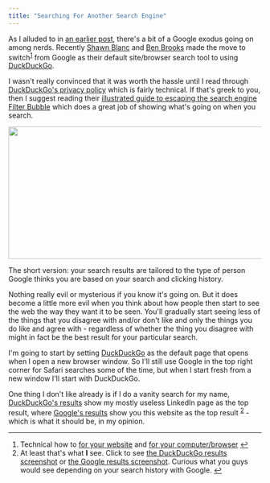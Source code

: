 ```yaml
---
title: "Searching For Another Search Engine"
---
```

<p>As I alluded to in <a href="https://chrisenns.com/2012/01/13/google-exodus/">an earlier post</a>, there's a bit of a Google exodus going on among nerds. Recently <a href="https://shawnblanc.net/">Shawn Blanc</a> and <a href="https://brooksreview.net/">Ben Brooks</a> made the move to switch<sup id="fnref-20039:1"><a href="#fn-20039:1" rel="footnote">1</a></sup> from Google as their default site/browser search tool to using <a href="https://duckduckgo.com">DuckDuckGo</a>.</p>
<p>I wasn't really convinced that it was worth the hassle until I read through <a href="https://duckduckgo.com/privacy.html">DuckDuckGo's privacy policy</a> which is fairly technical. If that's greek to you, then I suggest reading their <a href="https://dontbubble.us/">illustrated guide to escaping the search engine Filter Bubble</a> which does a great job of showing what's going on when you search.</p>
<p><img src="https://chrisenns.com/wp-content/uploads/2012/02/duckduckgoillustratedguide-725x263.png" alt="" title="duckduckgoillustratedguide" width="725" height="263" class="aligncenter size-large wp-image-20040" /></p>
<p>The short version: your search results are tailored to the type of person Google thinks you are based on your search and clicking history.</p>
<p>Nothing really evil or mysterious if you know it's going on. But it does become a little more evil when you think about how people then start to see the web the way they want it to be seen. You'll gradually start seeing less of the things that you disagree with and/or don't like and only the things you do like and agree with - regardless of whether the thing you disagree with might in fact be the best result for your particular search.</p>
<p>I'm going to start by setting <a href="https://duckduckgo.com/">DuckDuckGo</a> as the default page that opens when I open a new browser window. So I'll still use Google in the top right corner for Safari searches some of the time, but when I start fresh from a new window I'll start with DuckDuckGo.</p>
<p>One thing I don't like already is if I do a vanity search for my name, <a href="https://duckduckgo.com/?q=chris+enns">DuckDuckGo's results</a> show my mostly useless LinkedIn page as the top result, where <a href="https://www.google.ca/search?sourceid=chrome&amp;ie=UTF-8&amp;q=chris+enns">Google's results</a> show you this website as the top result <sup id="fnref-20039:2"><a href="#fn-20039:2" rel="footnote">2</a></sup> - which is what it should be, in my opinion.</p>
<div class="footnotes">
<hr />
<ol>
<li id="fn-20039:1">
Technical how to <a href="https://patdryburgh.com/blog/adding-a-custom-duckduckgo-search-bar-to-your-site/">for your website</a> and <a href="https://brooksreview.net/2012/01/duckduckwin/">for your computer/browser</a>&#160;<a href="#fnref-20039:1" rev="footnote">&#8617;</a>
</li>
<li id="fn-20039:2">
At least that's what <strong>I</strong> see. Click to see <a href="https://chrisenns.com/wp-content/uploads/2012/02/DuckDuckGo-Vanity-Search.jpg">the DuckDuckGo results screenshot</a> or <a href="https://chrisenns.com/wp-content/uploads/2012/02/Google-Vanity-Search.jpg">the Google results screenshot</a>. Curious what you guys would see depending on your search history with Google.&#160;<a href="#fnref-20039:2" rev="footnote">&#8617;</a>
</li>
</ol>
</div>
